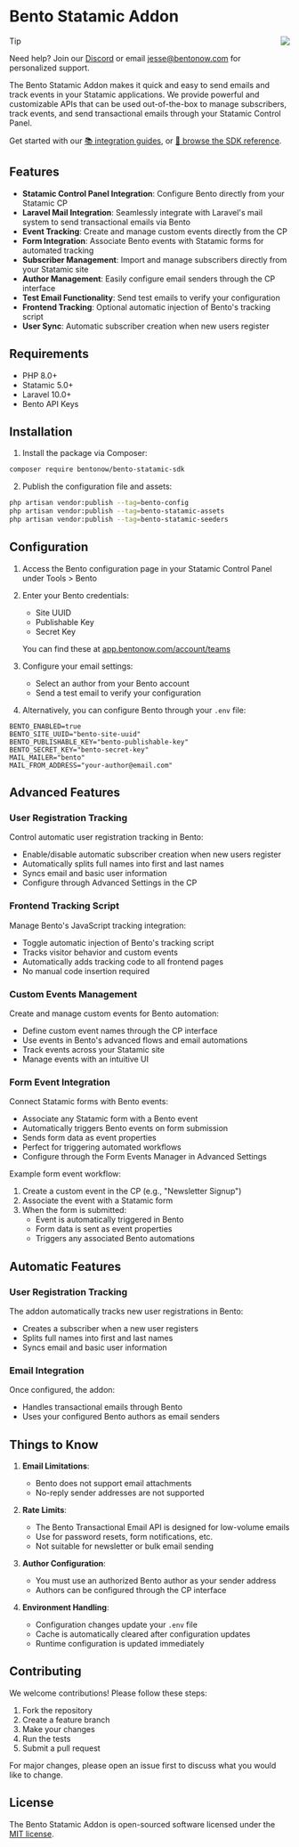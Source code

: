 # Bento Statamic Addon
<img align="right" src="https://app.bentonow.com/brand/logoanim.gif">

> [!TIP]
> Need help? Join our [Discord](https://discord.gg/ssXXFRmt5F) or email jesse@bentonow.com for personalized support.

The Bento Statamic Addon makes it quick and easy to send emails and track events in your Statamic applications. We provide powerful and customizable APIs that can be used out-of-the-box to manage subscribers, track events, and send transactional emails through your Statamic Control Panel.

Get started with our [📚 integration guides](https://docs.bentonow.com), or [📘 browse the SDK reference](https://docs.bentonow.com/subscribers).

## Features

* **Statamic Control Panel Integration**: Configure Bento directly from your Statamic CP
* **Laravel Mail Integration**: Seamlessly integrate with Laravel's mail system to send transactional emails via Bento
* **Event Tracking**: Create and manage custom events directly from the CP
* **Form Integration**: Associate Bento events with Statamic forms for automated tracking
* **Subscriber Management**: Import and manage subscribers directly from your Statamic site
* **Author Management**: Easily configure email senders through the CP interface
* **Test Email Functionality**: Send test emails to verify your configuration
* **Frontend Tracking**: Optional automatic injection of Bento's tracking script
* **User Sync**: Automatic subscriber creation when new users register

## Requirements

- PHP 8.0+
- Statamic 5.0+
- Laravel 10.0+
- Bento API Keys

## Installation

1. Install the package via Composer:

```bash
composer require bentonow/bento-statamic-sdk
```

2. Publish the configuration file and assets:

```bash
php artisan vendor:publish --tag=bento-config
php artisan vendor:publish --tag=bento-statamic-assets
php artisan vendor:publish --tag=bento-statamic-seeders

```

## Configuration

1. Access the Bento configuration page in your Statamic Control Panel under Tools > Bento

2. Enter your Bento credentials:
    - Site UUID
    - Publishable Key
    - Secret Key

   You can find these at [app.bentonow.com/account/teams](https://app.bentonow.com/account/teams)

3. Configure your email settings:
    - Select an author from your Bento account
    - Send a test email to verify your configuration

4. Alternatively, you can configure Bento through your `.env` file:

```dotenv
BENTO_ENABLED=true
BENTO_SITE_UUID="bento-site-uuid"
BENTO_PUBLISHABLE_KEY="bento-publishable-key"
BENTO_SECRET_KEY="bento-secret-key"
MAIL_MAILER="bento"
MAIL_FROM_ADDRESS="your-author@email.com"
```

## Advanced Features

### User Registration Tracking

Control automatic user registration tracking in Bento:
- Enable/disable automatic subscriber creation when new users register
- Automatically splits full names into first and last names
- Syncs email and basic user information
- Configure through Advanced Settings in the CP

### Frontend Tracking Script

Manage Bento's JavaScript tracking integration:
- Toggle automatic injection of Bento's tracking script
- Tracks visitor behavior and custom events
- Automatically adds tracking code to all frontend pages
- No manual code insertion required

### Custom Events Management

Create and manage custom events for Bento automation:
- Define custom event names through the CP interface
- Use events in Bento's advanced flows and email automations
- Track events across your Statamic site
- Manage events with an intuitive UI

### Form Event Integration

Connect Statamic forms with Bento events:
- Associate any Statamic form with a Bento event
- Automatically triggers Bento events on form submission
- Sends form data as event properties
- Perfect for triggering automated workflows
- Configure through the Form Events Manager in Advanced Settings

Example form event workflow:
1. Create a custom event in the CP (e.g., "Newsletter Signup")
2. Associate the event with a Statamic form
3. When the form is submitted:
    - Event is automatically triggered in Bento
    - Form data is sent as event properties
    - Triggers any associated Bento automations

## Automatic Features

### User Registration Tracking

The addon automatically tracks new user registrations in Bento:
- Creates a subscriber when a new user registers
- Splits full names into first and last names
- Syncs email and basic user information

### Email Integration

Once configured, the addon:
- Handles transactional emails through Bento
- Uses your configured Bento authors as email senders

## Things to Know

1. **Email Limitations**:
    - Bento does not support email attachments
    - No-reply sender addresses are not supported

2. **Rate Limits**:
    - The Bento Transactional Email API is designed for low-volume emails
    - Use for password resets, form notifications, etc.
    - Not suitable for newsletter or bulk email sending

3. **Author Configuration**:
    - You must use an authorized Bento author as your sender address
    - Authors can be configured through the CP interface

4. **Environment Handling**:
    - Configuration changes update your `.env` file
    - Cache is automatically cleared after configuration updates
    - Runtime configuration is updated immediately

## Contributing

We welcome contributions! Please follow these steps:

1. Fork the repository
2. Create a feature branch
3. Make your changes
4. Run the tests
5. Submit a pull request

For major changes, please open an issue first to discuss what you would like to change.

## License

The Bento Statamic Addon is open-sourced software licensed under the [MIT license](LICENSE.md).
